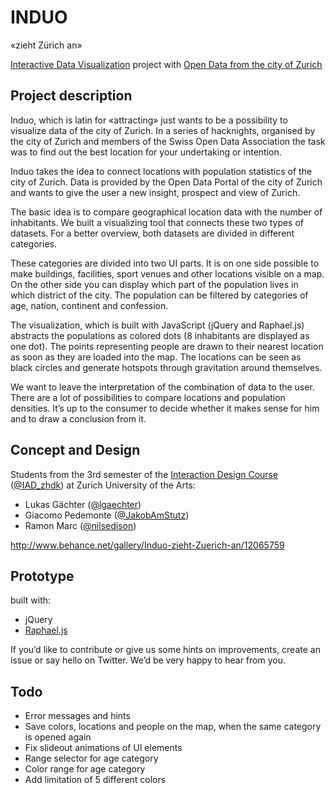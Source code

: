 # INDUO
«zieht Zürich an»

[Interactive Data Visualization](http://alma.zhdk.ch/interactive_visualization/) project with [Open Data from the city of Zurich](http://data.stadt-zuerich.ch)

## Project description

Induo, which is latin for «attracting» just wants to be a possibility to visualize data of the city of Zurich. In a series of hacknights, organised by the city of Zurich and members of the Swiss Open Data Association the task was to find out the best location for your undertaking or intention.

Induo takes the idea to connect locations with population statistics of the city of Zurich. Data is provided by the Open Data Portal of the city of Zurich and wants to give the user a new insight, prospect and view of Zurich.

The basic idea is to compare geographical location data with the number of inhabitants. We built a visualizing tool that connects these two types of datasets. For a better overview, both datasets are divided in different categories.

These categories are divided into two UI parts. It is on one side possible to make buildings, facilities, sport venues and other locations visible on a map. On the other side you can display which part of the population lives in which district of the city. The population can be filtered by categories of age, nation, continent and confession.

The visualization, which is built with JavaScript (jQuery and Raphael.js) abstracts the populations as colored dots (8 inhabitants are displayed as one dot). The points representing people are drawn to their nearest location as soon as they are loaded into the map. The locations can be seen as black circles and generate hotspots through gravitation around themselves.

We want to leave the interpretation of the combination of data to the user. There are a lot of possibilities to compare locations and population densities. It’s up to the consumer to decide whether it makes sense for him and to draw a conclusion from it.

## Concept and Design

Students from the 3rd semester of the [Interaction Design Course](http://iad.zhdk.ch) ([@IAD_zhdk](http://www.twitter.com/IAD_zhdk/)) at Zurich University of the Arts:  

* Lukas Gächter ([@lgaechter](http://www.twitter.com/lgaechter/))  
* Giacomo Pedemonte  ([@JakobAmStutz](http://www.twitter.com/JakobAmStutz/))  
* Ramon Marc	([@nilsedison](http://www.twitter.com/nilsedison/))  

<http://www.behance.net/gallery/Induo-zieht-Zuerich-an/12065759>

## Prototype

built with:

* jQuery
* [Raphael.js](http://www.raphaeljs.com)

If you’d like to contribute or give us some hints on improvements, create an issue or say hello on Twitter. We’d be very happy to hear from you.

## Todo

* Error messages and hints
* Save colors, locations and people on the map, when the same category is opened again
* Fix slideout animations of UI elements
* Range selector for age category
* Color range for age category
* Add limitation of 5 different colors